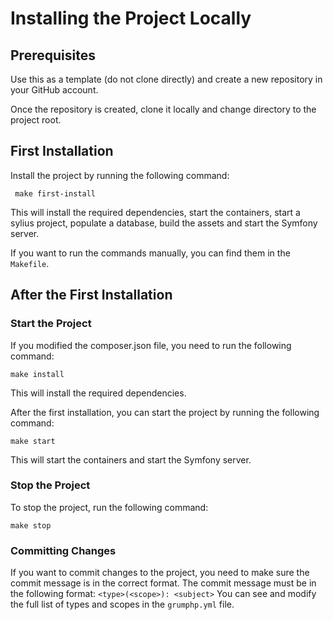# Installing the Project Locally

## Prerequisites

Use this as a template (do not clone directly) and create a new repository in your GitHub account.

Once the repository is created, clone it locally and change directory to the project root.

## First Installation

Install the project by running the following command:
```shell
 make first-install
 ```
This will install the required dependencies, start the containers, start a sylius project, populate a database, build the assets and start the Symfony server.

If you want to run the commands manually, you can find them in the `Makefile`.

## After the First Installation

### Start the Project

If you modified the composer.json file, you need to run the following command:
```shell
make install
```
This will install the required dependencies.

After the first installation, you can start the project by running the following command:
```shell
make start
```
This will start the containers and start the Symfony server.


### Stop the Project

To stop the project, run the following command:
```shell
make stop
```

### Committing Changes

If you want to commit changes to the project, you need to make sure the commit message is in the correct format.
The commit message must be in the following format:
`<type>(<scope>): <subject>`
You can see and modify the full list of types and scopes in the `grumphp.yml` file.
